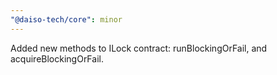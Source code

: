 ```yaml
---
"@daiso-tech/core": minor
---
```


Added new methods to ILock contract: runBlockingOrFail, and acquireBlockingOrFail.

